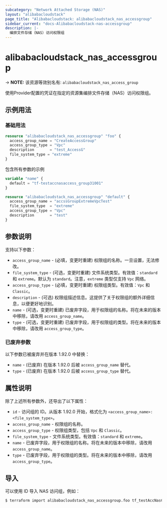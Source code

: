 ```yaml
---
subcategory: "Network Attached Storage (NAS)"
layout: "alibabacloudstack"
page_title: "Alibabacloudstack: alibabacloudstack_nas_accessgroup"
sidebar_current: "docs-Alibabacloudstack-nas-accessgroup"
description: |- 
  编排文件存储（NAS）访问权限组
---
```


# alibabacloudstack_nas_accessgroup
-> **NOTE:** 该资源等效别名有: `alibabacloudstack_nas_access_group`

使用Provider配置的凭证在指定的资源集编排文件存储（NAS）访问权限组。

## 示例用法

### 基础用法

```terraform
resource "alibabacloudstack_nas_accessgroup" "foo" {
  access_group_name = "CreateAccessGroup"
  access_group_type = "Vpc"
  description       = "test_AccessG"
  file_system_type = "extreme"
}
```

包含所有参数的示例

```terraform
variable "name" {
  default = "tf-testaccnasaccess_group31001"
}

resource "alibabacloudstack_nas_accessgroup" "default" {
  access_group_name = "accssGroupExtremeVpcTest"
  file_system_type  = "extreme"
  access_group_type = "Vpc"
  description       = "test"
}
```

## 参数说明

支持以下参数：

* `access_group_name` - (必填，变更时重建) 权限组的名称。一旦设置，无法修改。
* `file_system_type` - (可选，变更时重建) 文件系统类型。有效值：`standard` 和 `extreme`。默认为 `standard`。注意，`extreme` 类型仅支持 `Vpc` 网络。
* `access_group_type` - (必填，变更时重建) 权限组类型。有效值：`Vpc` 和 `Classic`。
* `description` - (可选) 权限组描述信息。这提供了关于权限组的额外详细信息，以便更好地识别。
* `name` - (可选，变更时重建) 已废弃字段，用于权限组的名称。将在未来的版本中移除，请改用 `access_group_name`。
* `type` - (可选，变更时重建) 已废弃字段，用于权限组的类型。将在未来的版本中移除，请改用 `access_group_type`。

### 已废弃参数

以下参数已被废弃并在版本 1.92.0 中替换：

* `name` - (已废弃) 在版本 1.92.0 后被 `access_group_name` 替代。
* `type` - (已废弃) 在版本 1.92.0 后被 `access_group_type` 替代。

## 属性说明

除了上述所有参数外，还导出了以下属性：

* `id` - 访问组的 ID。从版本 1.92.0 开始，格式化为 `<access_group_name>:<file_system_type>`。
* `access_group_name` - 权限组的名称。
* `access_group_type` - 权限组类型，包括 `Vpc` 和 `Classic`。
* `file_system_type` - 文件系统类型。有效值：`standard` 和 `extreme`。
* `name` - 已废弃字段，用于权限组的名称。将在未来的版本中移除，请改用 `access_group_name`。
* `type` - 已废弃字段，用于权限组的类型。将在未来的版本中移除，请改用 `access_group_type`。

## 导入

可以使用 ID 导入 NAS 访问组，例如：

```bash
$ terraform import alibabacloudstack_nas_accessgroup.foo tf_testAccNasConfig:standard
```